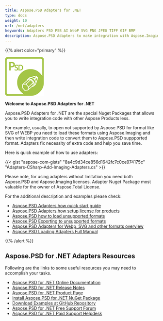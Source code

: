 ```yaml
---
title: Aspose.PSD Adapters for .NET
type: docs
weight: 10
url: /net/adapters
keywords: Adapters PSD PSB AI WebP SVG PNG JPEG TIFF GIF BMP
description: Aspose.PSD Adapters to make integration with Aspose.Imaging easier and quicker. Open for editing in Photoshop-like style additional formats like PSD PSB AI WebP SVG PNG JPEG TIFF GIF BMP via C#. It does not require Adobe Photoshop or Illustrator to be installed. Just add Nuget Package as Reference. Seamless integration with Imaging Libraries.
---
```


{{% alert color="primary" %}} 

**![Aspose.PSD for .NET Product Logo](aspose_psd-for-net-adapter.png)**

**Welcome to Aspose.PSD Adapters for .NET**

Aspose.PSD Adapters for .NET are the special Nuget Packages that allows you to write integration code with other Aspose Products less.

For example, usually, to open  not supported by Aspose.PSD for format like SVG of WEBP you need to load these formats using Aspose.Imaging and then write integration code to convert them to Aspose.PSD suppported format. Adapters fix necessity of extra code and help you save time.

Here is quick example of how to use adapters:

{{< gist "aspose-com-gists" "8a4c9d34ce856d1642fc7c0ce974175c" "Adapters-CSharp-Add-Imaging-Adapters.cs" >}}

Please note, for using adapters without limitation you need both Aspose.PSD and Aspose.Imaging licenses. Adapter Nuget Package most valuable for the owner of Aspose.Total License.

For the additional description and examples please check:
- [Aspose.PSD Adapters how quick start guide](/psd/net/adapters/quick-start)
- [Aspose.PSD Adapters how setup license for products](/psd/net/adapters/license)
- [Aspose.PSD how to load unsupported formats](/psd/net/adapters/load-unsupported-formats)
- [Aspose.PSD Exporting to unsupported formats](/psd/net/adapters/export-to-unsupported-formats)
- [Aspose.PSD Adapters for Webp, SVG and other formats overview](/psd/net/adapters/working-with-webp-svg-formats-overview)
- [Aspose.PSD Loading Adapters Full Manual](/psd/net/adapters/full-manual)

{{% /alert %}} 

## **Aspose.PSD for .NET Adapters Resources**

Following are the links to some useful resources you may need to accomplish your tasks.

- [Aspose.PSD for .NET Online Documentation](/psd/net/adapters)
- [Aspose.PSD for .NET Release Notes](/psd/net/adapters/release-notes/)
- [Aspose.PSD for .NET Product Page](https://products.aspose.com/psd/net)
- [Install Aspose.PSD for .NET NuGet Package](https://www.nuget.org/packages/Aspose.PSD.Adapters.Imaging/)
- [Download Examples at GitHub Repository](https://github.com/aspose-psd/Aspose.PSD-for-.NET)
- [Aspose.PSD for .NET Free Support Forum](https://forum.aspose.com/c/psd)
- [Aspose.PSD for .NET Paid Support Helpdesk](https://helpdesk.aspose.com/)
